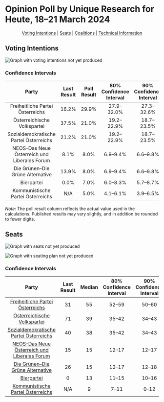# Opinion Poll by Unique Research for Heute, 18–21 March 2024

<p align="center"><a href="#voting-intentions">Voting Intentions</a> | <a href="#seats">Seats</a> | <a href="#coalitions">Coalitions</a> | <a href="#technical-information">Technical Information</a></p>

## Voting Intentions

![Graph with voting intentions not yet produced](2024-03-21-UniqueResearch.png "Voting Intentions")

### Confidence Intervals

| Party | Last Result | Poll Result | 80% Confidence Interval | 90% Confidence Interval | 95% Confidence Interval | 99% Confidence Interval |
|:-----:|:-----------:|:-----------:|:-----------------------:|:-----------------------:|:-----------------------:|:-----------------------:|
| Freiheitliche Partei Österreichs | 16.2% | 29.9% | 27.9–32.0% |27.3–32.6% |26.8–33.2% |25.8–34.2% |
| Österreichische Volkspartei | 37.5% | 21.0% | 19.2–22.9% |18.7–23.5% |18.3–24.0% |17.5–24.9% |
| Sozialdemokratische Partei Österreichs | 21.2% | 21.0% | 19.2–22.9% |18.7–23.5% |18.3–24.0% |17.5–24.9% |
| NEOS–Das Neue Österreich und Liberales Forum | 8.1% | 8.0% | 6.9–9.4% |6.6–9.8% |6.3–10.1% |5.8–10.8% |
| Die Grünen–Die Grüne Alternative | 13.9% | 8.0% | 6.9–9.4% |6.6–9.8% |6.3–10.1% |5.8–10.8% |
| Bierpartei | 0.0% | 7.0% | 6.0–8.3% |5.7–8.7% |5.4–9.0% |5.0–9.6% |
| Kommunistische Partei Österreichs | N/A | 5.0% | 4.1–6.1% |3.9–6.5% |3.7–6.8% |3.3–7.3% |

*Note:* The poll result column reflects the actual value used in the calculations. Published results may vary slightly, and in addition be rounded to fewer digits.

## Seats

![Graph with seats not yet produced](2024-03-21-UniqueResearch-seats.png "Seats")

![Graph with seating plan not yet produced](2024-03-21-UniqueResearch-seating-plan.png "Seating Plan")

### Confidence Intervals

| Party | Last Result | Median | 80% Confidence Interval | 90% Confidence Interval | 95% Confidence Interval | 99% Confidence Interval |
|:-----:|:-----------:|:------:|:-----------------------:|:-----------------------:|:-----------------------:|:-----------------------:|
| <a href="#freiheitliche-partei-österreichs">Freiheitliche Partei Österreichs</a> | 31 | 55 | 52–59 |50–60 |49–61 |47–63 |
| <a href="#österreichische-volkspartei">Österreichische Volkspartei</a> | 71 | 39 | 35–42 |34–43 |34–44 |32–46 |
| <a href="#sozialdemokratische-partei-österreichs">Sozialdemokratische Partei Österreichs</a> | 40 | 38 | 35–42 |34–43 |33–44 |32–46 |
| <a href="#neos–das-neue-österreich-und-liberales-forum">NEOS–Das Neue Österreich und Liberales Forum</a> | 15 | 15 | 12–17 |12–17 |11–18 |10–20 |
| <a href="#die-grünen–die-grüne-alternative">Die Grünen–Die Grüne Alternative</a> | 26 | 15 | 12–17 |12–18 |11–18 |10–20 |
| <a href="#bierpartei">Bierpartei</a> | 0 | 13 | 11–15 |10–16 |10–16 |9–18 |
| <a href="#kommunistische-partei-österreichs">Kommunistische Partei Österreichs</a> | N/A | 9 | 7–11 |0–12 |0–12 |0–13 |

